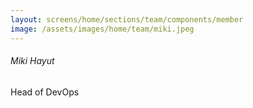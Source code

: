```yaml
---
layout: screens/home/sections/team/components/member
image: /assets/images/home/team/miki.jpeg
---
```


###### Miki Hayut

Head of DevOps
